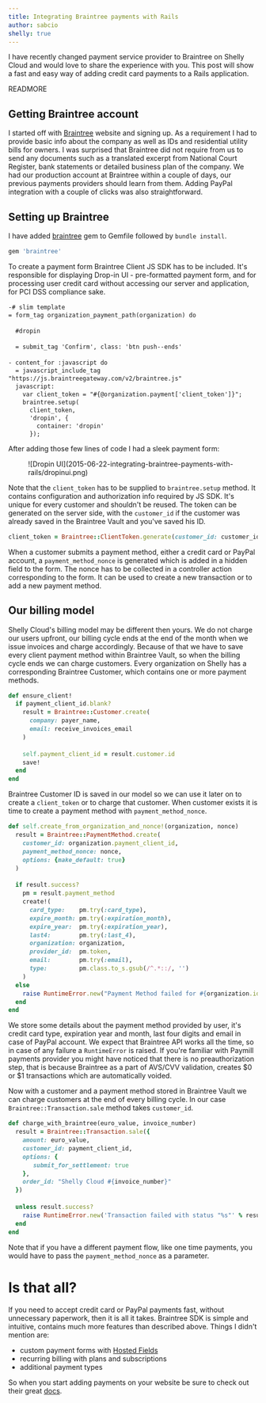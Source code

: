 ```yaml
---
title: Integrating Braintree payments with Rails
author: sabcio
shelly: true
---
```


I have recently changed payment service provider to Braintree on Shelly Cloud and would love to share the experience with you. This post will show a fast and easy way of adding credit card payments to a Rails application.

READMORE

## Getting Braintree account

I started off with [Braintree](https://www.braintreepayments.com/) website and signing up. As a requirement I had to provide basic info about the company as well as IDs and residential utility bills for owners. I was surprised that Braintree did not require from us to send any documents such as a translated excerpt from National Court Register, bank statements or detailed business plan of the company. We had our production account at Braintree within a couple of days, our previous payments providers should learn from them. Adding PayPal integration with a couple of clicks was also straightforward.

## Setting up Braintree

I have added [braintree](https://github.com/braintree/braintree_ruby) gem to Gemfile followed by `bundle install`.

```ruby
gem 'braintree'
```

To create a payment form Braintree Client JS SDK has to be included. It's responsible for displaying Drop-in UI - pre-formatted payment form, and for processing user credit card without accessing our server and application, for PCI DSS compliance sake.

```slim
-# slim template
= form_tag organization_payment_path(organization) do

  #dropin

  = submit_tag 'Confirm', class: 'btn push--ends'

- content_for :javascript do
  = javascript_include_tag "https://js.braintreegateway.com/v2/braintree.js"
  javascript:
    var client_token = "#{@organization.payment['client_token']}";
    braintree.setup(
      client_token,
      'dropin', {
        container: 'dropin'
      });
```

After adding those few lines of code I had a sleek payment form:

<figure>
  ![Dropin UI](2015-06-22-integrating-braintree-payments-with-rails/dropinui.png)
</figure>

Note that the `client_token` has to be supplied to `braintree.setup` method. It contains configuration and authorization info required by JS SDK. It's unique for every customer and shouldn't be reused. The token can be generated on the server side, with the `customer_id` if the customer was already saved in the Braintree Vault and you've saved his ID.

```ruby
client_token = Braintree::ClientToken.generate(customer_id: customer_id)
```

When a customer submits a payment method, either a credit card or PayPal account, a `payment_method_nonce` is generated which is added in a hidden field to the form. The nonce has to be collected in a controller action corresponding to the form. It can be used to create a new transaction or to add a new payment method.

## Our billing model

Shelly Cloud's billing model may be different then yours. We do not charge our users upfront, our billing cycle ends at the end of the month when we issue invoices and charge accordingly. Because of that we have to save every client payment method within Braintree Vault, so when the billing cycle ends we can charge customers. Every organization on Shelly has a corresponding Braintree Customer, which contains one or more payment methods.

```ruby
def ensure_client!
  if payment_client_id.blank?
    result = Braintree::Customer.create(
      company: payer_name,
      email: receive_invoices_email
    )

    self.payment_client_id = result.customer.id
    save!
  end
end
```

Braintree Customer ID is saved in our model so we can use it later on to create a `client_token` or to charge that customer. When customer exists it is time to create a payment method with `payment_method_nonce`.

```ruby
def self.create_from_organization_and_nonce!(organization, nonce)
  result = Braintree::PaymentMethod.create(
    customer_id: organization.payment_client_id,
    payment_method_nonce: nonce,
    options: {make_default: true}
  )

  if result.success?
    pm = result.payment_method
    create!(
      card_type:    pm.try(:card_type),
      expire_month: pm.try(:expiration_month),
      expire_year:  pm.try(:expiration_year),
      last4:        pm.try(:last_4),
      organization: organization,
      provider_id:  pm.token,
      email:        pm.try(:email),
      type:         pm.class.to_s.gsub(/^.*::/, '')
    )
  else
    raise RuntimeError.new("Payment Method failed for #{organization.id}:#{organization}")
  end
end
```

We store some details about the payment method provided by user, it's credit card type, expiration year and month, last four digits and email in case of PayPal account. We expect that Braintree API works all the time, so in case of any failure a `RuntimeError` is raised. If you're familiar with Paymill payments provider you might have noticed that there is no preauthorization step, that is because Braintree as a part of AVS/CVV validation, creates $0 or $1 transactions which are automatically voided.

Now with a customer and a payment method stored in Braintree Vault we can charge customers at the end of every billing cycle. In our case `Braintree::Transaction.sale` method takes `customer_id`.

```ruby
def charge_with_braintree(euro_value, invoice_number)
  result = Braintree::Transaction.sale({
    amount: euro_value,
    customer_id: payment_client_id,
    options: {
       submit_for_settlement: true
    },
    order_id: "Shelly Cloud #{invoice_number}"
  })

  unless result.success?
    raise RuntimeError.new('Transaction failed with status "%s"' % result.transaction.status)
  end
end
```

Note that if you have a different payment flow, like one time payments, you would have to pass the `payment_method_nonce` as a parameter.

# Is that all?

If you need to accept credit card or PayPal payments fast, without unnecessary paperwork, then it is all it takes. Braintree SDK is simple and intuitive, contains much more features than described above. Things I didn't mention are:

* custom payment forms with [Hosted Fields](https://www.braintreepayments.com/features/hosted-fields)
* recurring billing with plans and subscriptions
* additional payment types

So when you start adding payments on your website be sure to check out their great [docs](https://developers.braintreepayments.com/javascript+ruby/guides/overview).
